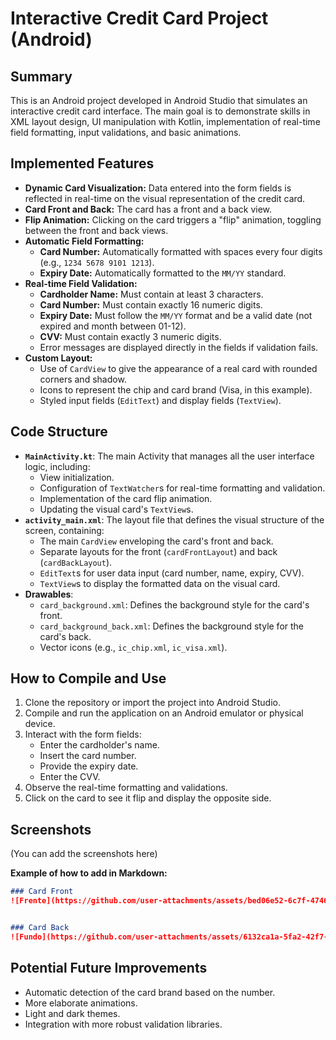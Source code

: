 # Interactive Credit Card Project (Android)

## Summary

This is an Android project developed in Android Studio that simulates an interactive credit card interface. The main goal is to demonstrate skills in XML layout design, UI manipulation with Kotlin, implementation of real-time field formatting, input validations, and basic animations.

## Implemented Features

*   **Dynamic Card Visualization:** Data entered into the form fields is reflected in real-time on the visual representation of the credit card.
*   **Card Front and Back:** The card has a front and a back view.
*   **Flip Animation:** Clicking on the card triggers a "flip" animation, toggling between the front and back views.
*   **Automatic Field Formatting:**
    *   **Card Number:** Automatically formatted with spaces every four digits (e.g., `1234 5678 9101 1213`).
    *   **Expiry Date:** Automatically formatted to the `MM/YY` standard.
*   **Real-time Field Validation:**
    *   **Cardholder Name:** Must contain at least 3 characters.
    *   **Card Number:** Must contain exactly 16 numeric digits.
    *   **Expiry Date:** Must follow the `MM/YY` format and be a valid date (not expired and month between 01-12).
    *   **CVV:** Must contain exactly 3 numeric digits.
    *   Error messages are displayed directly in the fields if validation fails.
*   **Custom Layout:**
    *   Use of `CardView` to give the appearance of a real card with rounded corners and shadow.
    *   Icons to represent the chip and card brand (Visa, in this example).
    *   Styled input fields (`EditText`) and display fields (`TextView`).

## Code Structure

*   **`MainActivity.kt`**: The main Activity that manages all the user interface logic, including:
    *   View initialization.
    *   Configuration of `TextWatcher`s for real-time formatting and validation.
    *   Implementation of the card flip animation.
    *   Updating the visual card's `TextView`s.
*   **`activity_main.xml`**: The layout file that defines the visual structure of the screen, containing:
    *   The main `CardView` enveloping the card's front and back.
    *   Separate layouts for the front (`cardFrontLayout`) and back (`cardBackLayout`).
    *   `EditText`s for user data input (card number, name, expiry, CVV).
    *   `TextView`s to display the formatted data on the visual card.
*   **Drawables**:
    *   `card_background.xml`: Defines the background style for the card's front.
    *   `card_background_back.xml`: Defines the background style for the card's back.
    *   Vector icons (e.g., `ic_chip.xml`, `ic_visa.xml`).

## How to Compile and Use

1.  Clone the repository or import the project into Android Studio.
2.  Compile and run the application on an Android emulator or physical device.
3.  Interact with the form fields:
    *   Enter the cardholder's name.
    *   Insert the card number.
    *   Provide the expiry date.
    *   Enter the CVV.
4.  Observe the real-time formatting and validations.
5.  Click on the card to see it flip and display the opposite side.

## Screenshots

(You can add the screenshots here)

**Example of how to add in Markdown:**
```markdown
### Card Front
![Frente](https://github.com/user-attachments/assets/bed06e52-6c7f-4746-b471-3a636755fcdc)


### Card Back
![Fundo](https://github.com/user-attachments/assets/6132ca1a-5fa2-42f7-a0a0-aafe13eff8b3)


```

## Potential Future Improvements

*   Automatic detection of the card brand based on the number.
*   More elaborate animations.
*   Light and dark themes.
*   Integration with more robust validation libraries.
